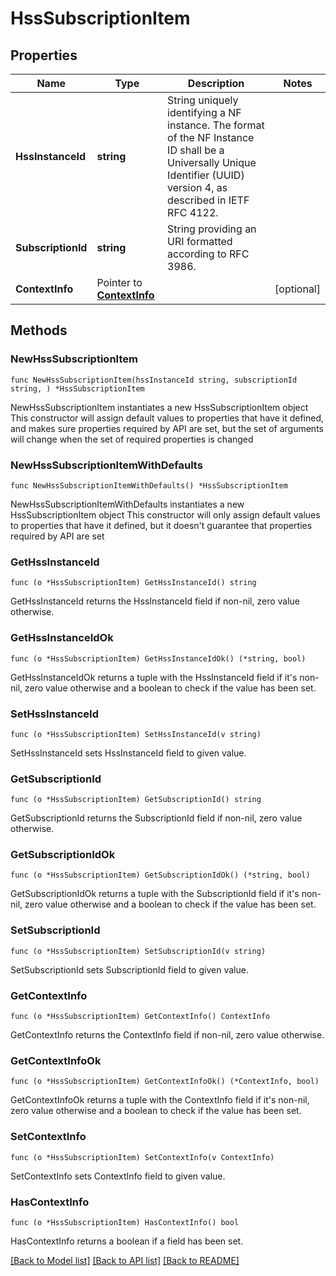 # HssSubscriptionItem

## Properties

Name | Type | Description | Notes
------------ | ------------- | ------------- | -------------
**HssInstanceId** | **string** | String uniquely identifying a NF instance. The format of the NF Instance ID shall be a  Universally Unique Identifier (UUID) version 4, as described in IETF RFC 4122.   | 
**SubscriptionId** | **string** | String providing an URI formatted according to RFC 3986. | 
**ContextInfo** | Pointer to [**ContextInfo**](ContextInfo.md) |  | [optional] 

## Methods

### NewHssSubscriptionItem

`func NewHssSubscriptionItem(hssInstanceId string, subscriptionId string, ) *HssSubscriptionItem`

NewHssSubscriptionItem instantiates a new HssSubscriptionItem object
This constructor will assign default values to properties that have it defined,
and makes sure properties required by API are set, but the set of arguments
will change when the set of required properties is changed

### NewHssSubscriptionItemWithDefaults

`func NewHssSubscriptionItemWithDefaults() *HssSubscriptionItem`

NewHssSubscriptionItemWithDefaults instantiates a new HssSubscriptionItem object
This constructor will only assign default values to properties that have it defined,
but it doesn't guarantee that properties required by API are set

### GetHssInstanceId

`func (o *HssSubscriptionItem) GetHssInstanceId() string`

GetHssInstanceId returns the HssInstanceId field if non-nil, zero value otherwise.

### GetHssInstanceIdOk

`func (o *HssSubscriptionItem) GetHssInstanceIdOk() (*string, bool)`

GetHssInstanceIdOk returns a tuple with the HssInstanceId field if it's non-nil, zero value otherwise
and a boolean to check if the value has been set.

### SetHssInstanceId

`func (o *HssSubscriptionItem) SetHssInstanceId(v string)`

SetHssInstanceId sets HssInstanceId field to given value.


### GetSubscriptionId

`func (o *HssSubscriptionItem) GetSubscriptionId() string`

GetSubscriptionId returns the SubscriptionId field if non-nil, zero value otherwise.

### GetSubscriptionIdOk

`func (o *HssSubscriptionItem) GetSubscriptionIdOk() (*string, bool)`

GetSubscriptionIdOk returns a tuple with the SubscriptionId field if it's non-nil, zero value otherwise
and a boolean to check if the value has been set.

### SetSubscriptionId

`func (o *HssSubscriptionItem) SetSubscriptionId(v string)`

SetSubscriptionId sets SubscriptionId field to given value.


### GetContextInfo

`func (o *HssSubscriptionItem) GetContextInfo() ContextInfo`

GetContextInfo returns the ContextInfo field if non-nil, zero value otherwise.

### GetContextInfoOk

`func (o *HssSubscriptionItem) GetContextInfoOk() (*ContextInfo, bool)`

GetContextInfoOk returns a tuple with the ContextInfo field if it's non-nil, zero value otherwise
and a boolean to check if the value has been set.

### SetContextInfo

`func (o *HssSubscriptionItem) SetContextInfo(v ContextInfo)`

SetContextInfo sets ContextInfo field to given value.

### HasContextInfo

`func (o *HssSubscriptionItem) HasContextInfo() bool`

HasContextInfo returns a boolean if a field has been set.


[[Back to Model list]](../README.md#documentation-for-models) [[Back to API list]](../README.md#documentation-for-api-endpoints) [[Back to README]](../README.md)


